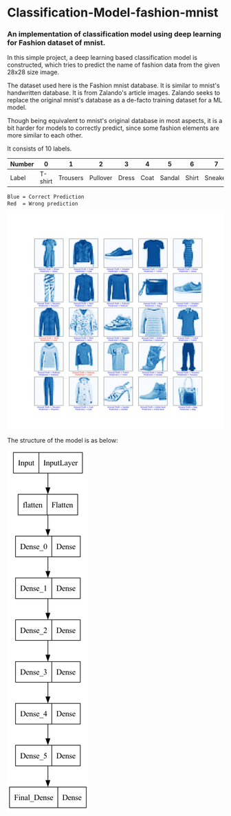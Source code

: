 # Classification-Model-fashion-mnist
### An implementation of classification model using deep learning for Fashion dataset of mnist.

In this simple project, a deep learning based classification model is constructed, which tries to predict the name of fashion data from the given 28x28 size image.

The dataset used here is the Fashion mnist database. It is similar to mnist's handwritten database. It is from Zalando's article images. Zalando seeks to replace the original mnist's database as a de-facto training dataset for a ML model.

Though being equivalent to mnist's original database in most aspects, it is a bit harder for models to correctly predict, since some fashion elements are more similar to each other.

It consists of 10 labels.

| Number | 0 | 1 | 2 | 3 | 4 | 5 | 6 | 7 | 8 | 9|
|-|-|-|-|-|-|-|-|-|-|-|
| Label | T-shirt | Trousers| Pullover | Dress | Coat | Sandal | Shirt | Sneaker | Bag | Ankle boot |

    Blue = Correct Prediction
    Red  = Wrong prediction

![](Output.png)

The structure of the model is as below:

![](model.png)

<!-- | No. | Label      |
|-----|------------|
| 0   | T-shirt    |
| 1   | Trousers   |
| 2   | Pullover   |
| 3   | Dress      |
| 4   | Coat       |
| 5   | Sandal     |
| 6   | Shirt      |
| 7   | Sneaker    |
| 8   | Bag        |
| 9   | Ankle boot | -->